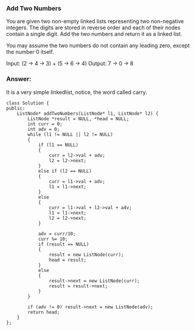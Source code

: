 ### Add Two Numbers

You are given two non-empty linked lists representing two non-negative integers. The digits are stored in reverse order and each of their nodes contain a single digit. Add the two numbers and return it as a linked list.

You may assume the two numbers do not contain any leading zero, except the number 0 itself.

Input: (2 -> 4 -> 3) + (5 -> 6 -> 4)
Output: 7 -> 0 -> 8

### Answer:

It is a very simple linkedlist, notice, the word called carry. 

	class Solution {
	public:
	    ListNode* addTwoNumbers(ListNode* l1, ListNode* l2) {
	        ListNode *result = NULL, *head = NULL;
	        int curr = 0;
	        int adv = 0;
	        while (l1 != NULL || l2 != NULL)
	        {
	            if (l1 == NULL) 
	            {
	                curr = l2->val + adv;
	                l2 = l2->next;
	            }
	            else if (l2 == NULL)
	            {
	                curr = l1->val + adv;
	                l1 = l1->next;
	            }
	            else 
	            {
	                curr = l1->val + l2->val + adv;
	                l1 = l1->next;
	                l2 = l2->next;
	            }
	            
	            adv = curr/10;
	            curr %= 10;
	            if (result == NULL)
	            {
	                result = new ListNode(curr);
	                head = result;
	            }
	            else
	            {
	                result->next = new ListNode(curr);
	                result = result->next;
	            }
	        }
	        
	        if (adv != 0) result->next = new ListNode(adv);
	        return head;
	    }
	};
